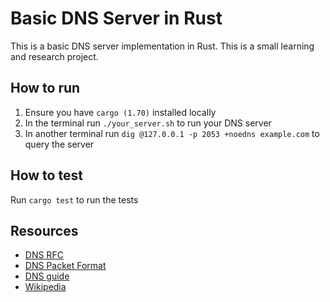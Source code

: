 # Basic DNS Server in Rust

This is a basic DNS server implementation in Rust. This is a small learning and research project.

## How to run

1. Ensure you have `cargo (1.70)` installed locally
2. In the terminal run `./your_server.sh` to run your DNS server
3. In another terminal run `dig @127.0.0.1 -p 2053 +noedns example.com` to query the server

## How to test

Run `cargo test` to run the tests

## Resources

- [DNS RFC](https://datatracker.ietf.org/doc/html/rfc1035#section-4.1)
- [DNS Packet Format](https://www2.cs.duke.edu/courses/fall16/compsci356/DNS/DNS-primer.pdf)
- [DNS guide](https://github.com/EmilHernvall/dnsguide/blob/b52da3b32b27c81e5c6729ac14fe01fef8b1b593/chapter1.md)
- [Wikipedia](https://en.wikipedia.org/wiki/Domain_Name_System#DNS_message_format)
